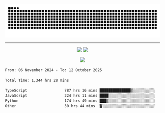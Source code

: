 <div align="center">
  <picture>
      <source
    media="(prefers-color-scheme: dark)"
      srcset="https://raw.githubusercontent.com/platane/snk/output/github-contribution-grid-snake-dark.svg"
      />
    <source
      media="(prefers-color-scheme: light)"
      srcset="https://raw.githubusercontent.com/xct007/xct007/output/github-contribution-grid-snake.svg"
      />
    <img
      alt="Snake"
      src="https://raw.githubusercontent.com/xct007/xct007/output/github-contribution-grid-snake.svg"
      />
  </picture>

</div>

___
<p align="center">
  <img src="https://readme-stats-blush-eta.vercel.app/api/top-langs/?username=xct007&layout=compact" />
  <img src="https://readme-stats-blush-eta.vercel.app/api?username=xct007&show_icons=true&theme=transparent&hide_title=true&include_all_commits=true" />
</p>

<p align="center">
  <img src="https://github-profile-trophy.vercel.app/?username=xct007&no-bg=true&rank=S,SS,SSS,A,AA,AAA,UNKNOWN,SECRET&row=3&title=-Followers,-Stars&margin-w=15&margin-h=15&column=2" />
</p>
<!--START_SECTION:waka-->

```txt
From: 06 November 2024 - To: 12 October 2025

Total Time: 1,344 hrs 28 mins

TypeScript                 787 hrs 16 mins ██████████████▒░░░░░░░░░░   57.25 %
JavaScript                 224 hrs 11 mins ████░░░░░░░░░░░░░░░░░░░░░   16.30 %
Python                     174 hrs 49 mins ███▒░░░░░░░░░░░░░░░░░░░░░   12.71 %
Other                      30 hrs 44 mins  ▓░░░░░░░░░░░░░░░░░░░░░░░░   02.24 %
```

<!--END_SECTION:waka-->
